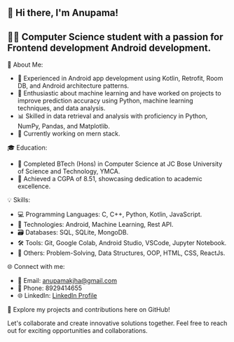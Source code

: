 ## 👋 Hi there, I'm Anupama!

## 👩‍💻 Computer Science student with a passion for Frontend development Android development.

🌟 About Me:
- 🚀 Experienced in Android app development using Kotlin, Retrofit, Room DB, and Android architecture patterns.
- 🤖 Enthusiastic about machine learning and have worked on projects to improve prediction accuracy using Python, machine learning techniques, and data analysis.
- 📊 Skilled in data retrieval and analysis with proficiency in Python, NumPy, Pandas, and Matplotlib.
- 🤖 Currently working on mern stack.

🎓 Education:
- 🏫 Completed BTech (Hons) in Computer Science at JC Bose University of Science and Technology, YMCA.
- 🎯 Achieved a CGPA of 8.51, showcasing dedication to academic excellence.

💡 Skills:
- 💻 Programming Languages: C, C++, Python, Kotlin, JavaScript.
- 🤖 Technologies: Android, Machine Learning, Rest API.
- 🗃️ Databases: SQL, SQLite, MongoDB.
- 🛠️ Tools: Git, Google Colab, Android Studio, VSCode, Jupyter Notebook.
- 🧩 Others: Problem-Solving, Data Structures, OOP, HTML, CSS, ReactJs.

🌐 Connect with me:
- 📧 Email: anupamakjha@gmail.com
- 📱 Phone: 8929414655
- 🌐 LinkedIn: [LinkedIn Profile](https://www.linkedin.com/in/anupama-j-5862631a1/)

🔗 Explore my projects and contributions here on GitHub!

Let's collaborate and create innovative solutions together. Feel free to reach out for exciting opportunities and collaborations.

